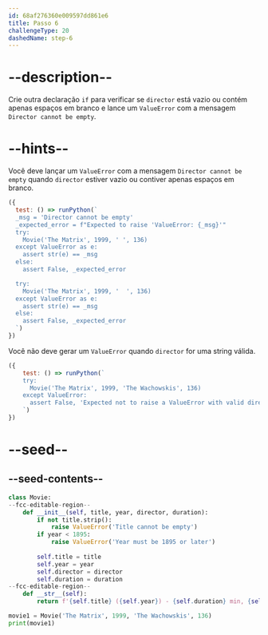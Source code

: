 ```yaml
---
id: 68af276360e009597dd861e6
title: Passo 6
challengeType: 20
dashedName: step-6
---
```


# --description--

Crie outra declaração `if` para verificar se `director` está vazio ou contém apenas espaços em branco e lance um `ValueError` com a mensagem `Director cannot be empty`.

# --hints--

Você deve lançar um `ValueError` com a mensagem `Director cannot be empty` quando `director` estiver vazio ou contiver apenas espaços em branco.

```js
({
  test: () => runPython(`
  _msg = 'Director cannot be empty'
  _expected_error = f"Expected to raise 'ValueError: {_msg}'"
  try:
    Movie('The Matrix', 1999, ' ', 136)
  except ValueError as e:
    assert str(e) == _msg
  else:
    assert False, _expected_error

  try:
    Movie('The Matrix', 1999, '  ', 136)
  except ValueError as e:
    assert str(e) == _msg
  else:
    assert False, _expected_error
  `)
})
```

Você não deve gerar um `ValueError` quando `director` for uma string válida.

```js
({
    test: () => runPython(`
    try:
      Movie('The Matrix', 1999, 'The Wachowskis', 136)
    except ValueError:
      assert False, 'Expected not to raise a ValueError with valid director'
    `)
})
```

# --seed--

## --seed-contents--

```py
class Movie:
--fcc-editable-region--
    def __init__(self, title, year, director, duration):
        if not title.strip():
            raise ValueError('Title cannot be empty')
        if year < 1895:
            raise ValueError('Year must be 1895 or later')
        
        self.title = title
        self.year = year
        self.director = director
        self.duration = duration
--fcc-editable-region--
    def __str__(self):
        return f'{self.title} ({self.year}) - {self.duration} min, {self.director}'

movie1 = Movie('The Matrix', 1999, 'The Wachowskis', 136)
print(movie1)
```
